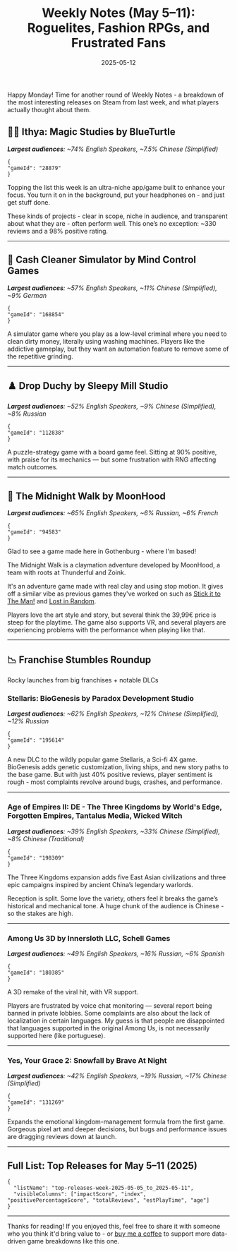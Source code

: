 ﻿---
title: "Weekly Notes (May 5–11): Roguelites, Fashion RPGs, and Frustrated Fans"
slug: "weekly-notes-2025-05-05"
date: "2025-05-12"
description: "A claymation adventure from Gothenburg, literal money laundering, and multiple big-name DLCs with rough launches. Here's what Steam players actually thought — language by language."
tags: ["Weekly Notes", "Steam Reviews", "Game Analysis", "Audience Breakdown", "Indie Games", "Simulator", "Early Access", "DLC", "Stellaris", "Among Us", "Yes Your Grace", "The Midnight Walk"]
image: ""
---

Happy Monday! Time for another round of Weekly Notes - a breakdown of the most interesting releases on Steam from last week, and what players actually thought about them.

## 🧙‍♂️ Ithya: Magic Studies by BlueTurtle
***Largest audiences**: ~74% English Speakers, ~7.5% Chinese (Simplified)*

```condensedgamecard
{
"gameId": "28879"
}
```

Topping the list this week is an ultra-niche app/game built to enhance your focus. You turn it on in the background, put your headphones on - and just get stuff done.

These kinds of projects - clear in scope, niche in audience, and transparent about what they are - often perform well.
This one’s no exception: ~330 reviews and a 98% positive rating.

---

## 💸 Cash Cleaner Simulator by Mind Control Games
***Largest audiences**: ~57% English Speakers, ~11% Chinese (Simplified), ~9% German*

```condensedgamecard
{
"gameId": "168854"
}
```

A simulator game where you play as a low-level criminal where you need to clean dirty money, literally using washing machines.
Players like the addictive gameplay, but they want an automation feature to remove some of the repetitive grinding.

---

## ♟️ Drop Duchy by Sleepy Mill Studio
***Largest audiences**: ~52% English Speakers, ~9% Chinese (Simplified), ~8% Russian*

```condensedgamecard
{
"gameId": "112838"
}
```

A puzzle-strategy game with a board game feel. Sitting at 90% positive, with praise for its mechanics — but some frustration with RNG affecting match outcomes.

---

## 🧱 The Midnight Walk by MoonHood
***Largest audiences**: ~65% English Speakers, ~6% Russian, ~6% French*

```condensedgamecard
{
"gameId": "94583"
}
```

Glad to see a game made here in Gothenburg - where I'm based!

The Midnight Walk is a claymation adventure developed by MoonHood, a team with roots at Thunderful and Zoink.

It's an adventure game made with real clay and using stop motion. It gives off a similar vibe as previous games they've worked on such as [Stick it to The Man!](https://niklasnotes.com/dashboard/game/89397/stick_it_to_the_man) and [Lost in Random](https://niklasnotes.com/dashboard/game/119799/lost_in_randomtm).

Players love the art style and story, but several think the 39,99€ price is steep for the playtime. The game also supports VR, and several players are experiencing problems with the performance when playing like that.

---

## 📉 Franchise Stumbles Roundup

Rocky launches from big franchises + notable DLCs

### Stellaris: BioGenesis by Paradox Development Studio
***Largest audiences**: ~62% English Speakers, ~12% Chinese (Simplified), ~12% Russian*

```condensedgamecard
{
"gameId": "195614"
}
```

A new DLC to the wildly popular game Stellaris, a Sci-fi 4X game. BioGenesis adds genetic customization, living ships, and new story paths to the base game.
But with just 40% positive reviews, player sentiment is rough - most complaints revolve around bugs, crashes, and performance.

---

### Age of Empires II: DE - The Three Kingdoms by World's Edge, Forgotten Empires, Tantalus Media, Wicked Witch
***Largest audiences**: ~39% English Speakers, ~33% Chinese (Simplified), ~8% Chinese (Traditional)*

```condensedgamecard
{
"gameId": "198309"
}
```

The Three Kingdoms expansion adds five East Asian civilizations and three epic campaigns inspired by ancient China’s legendary warlords.

Reception is split. Some love the variety, others feel it breaks the game’s historical and mechanical tone.
A huge chunk of the audience is Chinese - so the stakes are high.

---

### Among Us 3D by Innersloth LLC, Schell Games
***Largest audiences**: ~49% English Speakers, ~16% Russian, ~6% Spanish*

```condensedgamecard
{
"gameId": "180385"
}
```

A 3D remake of the viral hit, with VR support.

Players are frustrated by voice chat monitoring — several report being banned in private lobbies.
Some complaints are also about the lack of localization in certain languages. My guess is that people are disappointed that languages supported in the original Among Us, is not necessarily supported here (like portuguese).

---

### Yes, Your Grace 2: Snowfall by Brave At Night
***Largest audiences**: ~42% English Speakers, ~19% Russian, ~17% Chinese (Simplified)*

```condensedgamecard
{
"gameId": "131269"
}
```

Expands the emotional kingdom-management formula from the first game.
Gorgeous pixel art and deeper decisions, but bugs and performance issues are dragging reviews down at launch.

---

## Full List: Top Releases for May 5–11 (2025)

```customlist
{
  "listName": "top-releases-week-2025-05-05_to_2025-05-11",
  "visibleColumns": ["impactScore", "index", "positivePercentageScore", "totalReviews", "estPlayTime", "age"]
}
```

---

Thanks for reading!
If you enjoyed this, feel free to share it with someone who you think it'd bring value to - or [buy me a coffee](https://buymeacoffee.com/niklasnotes) to support more data-driven game breakdowns like this one.
